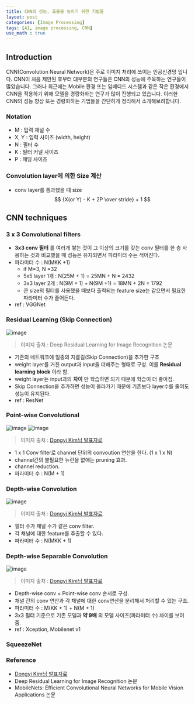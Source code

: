 ```yaml
---
title: CNN의 성능, 효율을 높이기 위한 기법들
layout: post
categories: [Image Processing]
tags: [AI, image processing, CNN]
use_math : true
---
```

## Introduction
CNN(Convolution Neural Network)은 주로 이미지 처리에 쓰이는 인공신경망 입니다. CNN이 처음 제안된 후부터 대부분의 연구들은 CNN의 성능에 주목하는 연구들이 많았습니다. 그러나 최근에는 Mobile 환경 또는 임베디드 시스템과 같은 작은 환경에서 CNN을 적용하기 위해 모델을 경량화하는 연구가 많이 진행되고 있습니다. 이러한 CNN의 성능 향상 또는 경량화하는 기법들을 간단하게 정리해서 소개해보려합니다.

### Notation
- M : 입력 채널 수
- X, Y : 입력 사이즈 (width, height)
- N : 필터 수
- K : 필터 커널 사이즈
- P : 패딩 사이즈

### Convolution layer에 의한 Size 계산
- conv layer를 통과했을 때 size  
$$ {X(or Y) - K + 2P \over stride} + 1 $$

## CNN techniques
### 3 x 3 Convolutional filters
- **3x3 conv 필터** 를 여러개 쌓는 것이 그 이상의 크기를 갖는 conv 필터를 한 층 사용하는 것과 비교했을 때 성능은 유지되면서 파라미터 수는 적어진다.
- 파라미터 수 : N(MKK +1)
  - if M=3, N =32
  - 5x5 layer 1개 : N(25M + 1) = 25MN + N = 2432
  - 3x3 layer 2개 : N(9M + 1) + N(9M +1) = 18MN + 2N = 1792
  - 큰 size의 필터를 사용했을 때보다 출력되는 feature size는 같으면서 필요한 파라미터 수가 줄어든다.
- ref : VGGNet

### Residual Learning (Skip Connection)
![image](https://user-images.githubusercontent.com/17582508/49163272-0f194080-f370-11e8-9d1b-e4477300cc36.png)
> 이미지 출처 : Deep Residual Learning for Image Recognition 논문

- 기존의 네트워크에 일종의 지름길(Skip Connection)을 추가한 구조
- weight layer를 거친 output과 input을 더해주는 형태로 구성. 이를 **Residual learning block** 이라 함.
- weight layer는 input과의 **차이** 만 학습하면 되기 때문에 학습이 더 좋아짐.
- Skip Connection을 추가하면 성능이 올라가기 때문에 기존보다 layer수를 줄여도 성능이 유지된다.
- ref : ResNet

### Point-wise Convolutional
![image](https://user-images.githubusercontent.com/17582508/49163740-2278db80-f371-11e8-915f-7dc64c46b93a.png)
![image](https://user-images.githubusercontent.com/17582508/49163709-0d03b180-f371-11e8-8882-e8357625d242.png)
> 이미지 출처 : [Dongyi Kim님 발표자료](https://www.slideshare.net/ssuser6135a1/designing-more-efficient-convolution-neural-network)

- 1 x 1 Conv filter로 channel 단위의 convoution 연산을 한다. (1 x 1 x N)
- channel간의 불필요한 뉴런을 없애는 pruning 효과.
- channel reduction.
- 파라미터 수 : N(M + 1)

### Depth-wise Convolution
![image](https://user-images.githubusercontent.com/17582508/49163891-6e2b8500-f371-11e8-927c-186fcb22273f.png)
> 이미지 출처 : [Dongyi Kim님 발표자료](https://www.slideshare.net/ssuser6135a1/designing-more-efficient-convolution-neural-network)

- 필터 수가 채널 수가 같은 conv filter.
- 각 채널에 대한 feature를 추출할 수 있다.
- 파라미터 수 : N(MKK + 1)

### Depth-wise Separable Convolution
![image](https://user-images.githubusercontent.com/17582508/49163973-961ae880-f371-11e8-9cf6-c4c3d38113b1.png)
> 이미지 출처 : [Dongyi Kim님 발표자료](https://www.slideshare.net/ssuser6135a1/designing-more-efficient-convolution-neural-network)

- Depth-wise conv + Point-wise conv 순서로 구성.
- 채널 간의 conv 연산과 각 채널에 대한 conv연산을 분리해서 처리할 수 있는 구조.
- 파라미터 수 : M(KK + 1) + N(M + 1)
- 3x3 필터 기준으로 기존 모델과 **약 9배** 의 모델 사이즈(파라미터 수) 차이를 보여줌.
- ref : Xception, Mobilenet v1

### SqueezeNet


### Reference
- [Dongyi Kim님 발표자료](https://www.slideshare.net/ssuser6135a1/designing-more-efficient-convolution-neural-network)
- Deep Residual Learning for Image Recognition 논문
- MobileNets: Efficient Convolutional Neural Networks for Mobile Vision Applications 논문
